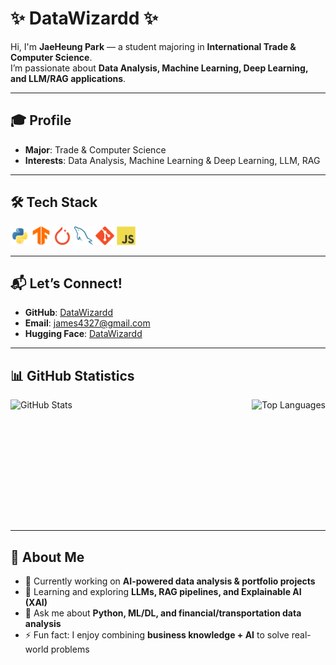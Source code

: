# ✨ DataWizardd ✨

Hi, I'm **JaeHeung Park** — a student majoring in **International Trade & Computer Science**.  
I’m passionate about **Data Analysis, Machine Learning, Deep Learning, and LLM/RAG applications**.

---

## 🎓 Profile
- **Major**: Trade & Computer Science  
- **Interests**: Data Analysis, Machine Learning & Deep Learning, LLM, RAG  

---

## 🛠 Tech Stack

<p align="left">
  <img src="https://raw.githubusercontent.com/devicons/devicon/master/icons/python/python-original.svg" alt="Python" height="30px" />
  <img src="https://raw.githubusercontent.com/devicons/devicon/master/icons/tensorflow/tensorflow-original.svg" alt="TensorFlow" height="30px" />
  <img src="https://raw.githubusercontent.com/devicons/devicon/master/icons/pytorch/pytorch-original.svg" alt="PyTorch" height="30px" />
  <img src="https://raw.githubusercontent.com/devicons/devicon/master/icons/mysql/mysql-original.svg" alt="MySQL" height="30px" />
  <img src="https://raw.githubusercontent.com/devicons/devicon/master/icons/git/git-original.svg" alt="Git" height="30px" />
  <img src="https://raw.githubusercontent.com/devicons/devicon/master/icons/javascript/javascript-original.svg" alt="JavaScript" height="30px" />
</p>

---

## 📬 Let’s Connect!

- **GitHub**: [DataWizardd](https://github.com/DataWizardd)  
- **Email**: [james4327@gmail.com](mailto:james4327@gmail.com)  
- **Hugging Face**: [DataWizardd](https://huggingface.co/DataWizardd)  

---

## 📊 GitHub Statistics

<div>
  <!-- GitHub Stats -->
  <img 
    alt="GitHub Stats" 
    align="left" 
    src="https://github-readme-stats.vercel.app/api?username=DataWizardd&show_icons=true&theme=holi" 
    width="49%" 
  />
  
  <!-- Top Languages -->
  <img 
    alt="Top Languages" 
    height="195" 
    align="right" 
    src="https://github-readme-stats.vercel.app/api/top-langs/?username=DataWizardd&hide=c%23,powershell,Mathematica,Ruby,Objective-C,Objective-C%2b%2b,Cuda&title_color=61dafb&text_color=ffffff&icon_color=61dafb&bg_color=20232a&langs_count=8&layout=compact&border_color=61dafb&hide_border=true" 
  />
</div>

<br clear="both"/>

---

## 🚀 About Me

- 🔭 Currently working on **AI-powered data analysis & portfolio projects**  
- 🌱 Learning and exploring **LLMs, RAG pipelines, and Explainable AI (XAI)**  
- 💬 Ask me about **Python, ML/DL, and financial/transportation data analysis**  
- ⚡ Fun fact: I enjoy combining **business knowledge + AI** to solve real-world problems  
